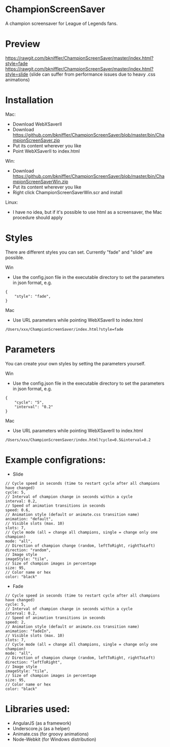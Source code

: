 ChampionScreenSaver
===================

A champion screensaver for League of Legends fans.

Preview
===================
https://rawgit.com/bkniffler/ChampionScreenSaver/master/index.html?style=fade
https://rawgit.com/bkniffler/ChampionScreenSaver/master/index.html?style=slide
(slide can suffer from performance issues due to heavy .css animations)

Installation
===================
Mac:
- Download WebXSaverII
- Download https://github.com/bkniffler/ChampionScreenSaver/blob/master/bin/ChampionScreenSaver.zip
- Put its content wherever you like
- Point WebXSaverII to index.html

Win:
- Download https://github.com/bkniffler/ChampionScreenSaver/blob/master/bin/ChampionScreenSaverWin.zip
- Put its content wherever you like
- Right click ChampionScreenSaverWin.scr and install

Linux:
- I have no idea, but if it's possible to use html as a screensaver, the Mac procedure should apply

Styles
===================
There are different styles you can set. Currently "fade" and "slide" are possible.

Win
- Use the config.json file in the executable directory to set the parameters in json format, e.g.
```
{
    "style": "fade",
}
```

Mac
- Use URL parameters while pointing WebXSaverII to index.html
```
/Users/xxx/ChampionScreenSaver/index.html?style=fade
```

Parameters
===================
You can create your own styles by setting the parameters yourself.

Win
- Use the config.json file in the executable directory to set the parameters in json format, e.g.
```
{
    "cycle": "5",
    "interval": "0.2"
}
```

Mac
- Use URL parameters while pointing WebXSaverII to index.html
```
/Users/xxx/ChampionScreenSaver/index.html?cycle=0.5&interval=0.2
```

Example configrations:
===================
- Slide
```
// Cycle speed in seconds (time to restart cycle after all champions have changed)
cycle: 5,
// Interval of champion change in seconds within a cycle
interval: 0.2,
// Speed of animation transitions in seconds
speed: 0.6,
// Animation style (default or animate.css transition name)
animation: "default",
// Visible slots (max. 10)
slots: 7,
// Cycle mode (all = change all champions, single = change only one champion)
mode: "all",
// Direction of champion change (random, leftToRight, rightToLeft)
direction: "random",
// Image style
imageStyle: "tile",
// Size of champion images in percentage
size: 95,
// Color name or hex
color: "black"
```
- Fade
```
// Cycle speed in seconds (time to restart cycle after all champions have changed)
cycle: 5,
// Interval of champion change in seconds within a cycle
interval: 0.2,
// Speed of animation transitions in seconds
speed: 2,
// Animation style (default or animate.css transition name)
animation: "fadeIn",
// Visible slots (max. 10)
slots: 7,
// Cycle mode (all = change all champions, single = change only one champion)
mode: "all",
// Direction of champion change (random, leftToRight, rightToLeft)
direction: "leftToRight",
// Image style
imageStyle: "tile",
// Size of champion images in percentage
size: 95,
// Color name or hex
color: "black"
```

Libraries used:
===================
- AngularJS (as a framework)
- Underscore.js (as a helper)
- Animate.css (for groovy animations)
- Node-Webkit (for Windows distribution)
